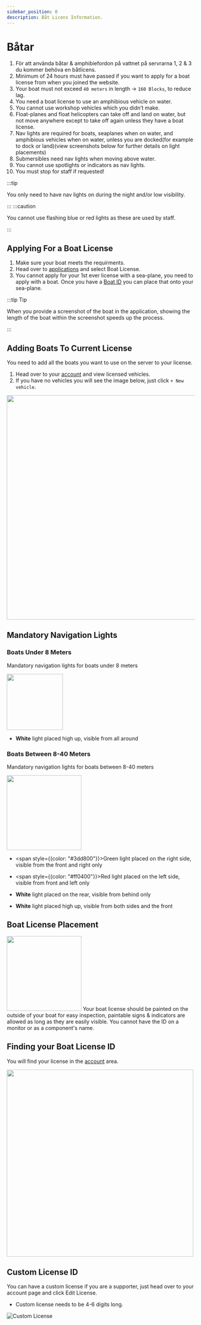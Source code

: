 ```yaml
---
sidebar_position: 0
description: Båt Licens Information.
---
```


# Båtar

1. För att använda båtar & amphibiefordon på vattnet på servrarna 1, 2 & 3 du kommer behöva en båtlicens.
2. Minimum of 24 hours must have passed if you want to apply for a boat license from when you joined the website.
3. Your boat must not exceed `40 meters` in length -> `160 Blocks`, to reduce lag.
4. You need a boat license to use an amphibious vehicle on water.
5. You cannot use workshop vehicles which you didn’t make.
6. Float-planes and float helicopters can take off and land on water, but not move anywhere except to take off again unless they have a boat license.
7. Nav lights are required for boats, seaplanes when on water, and amphibious vehicles when on water, unless you are docked(for example to dock or land)(view screenshots below for further details on light placements)
8. Submersibles need nav lights when moving above water.
9. You cannot use spotlights or indicators as nav lights.
10. You must stop for staff if requested!


:::tip

You only need to have nav lights on during the night and/or low visibility.

:::
:::caution

You cannot use flashing blue or red lights as these are used by staff.

:::

## Applying For a Boat License

1. Make sure your boat meets the requirments.
2. Head over to [applications](https://trickys.gg/applications/new) and select Boat License.
3. You cannot apply for your 1st ever license with a sea-plane, you need to apply with a boat. Once you have a [Boat ID](/stormworks/boats#boat-license-placement) you can place that onto your sea-plane.

:::tip Tip

When you provide a screenshot of the boat in the application, showing the length of the boat within the screenshot speeds up the process.

:::

## Adding Boats To Current License

You need to add all the boats you want to use on the server to your license.

1. Head over to your [account](https://trickys.gg/account) and view licensed vehicles.
2. If you have no vehicles you will see the image below, just click `+ New vehicle`.

<img src="/img/boats/boatsaddingtocurrentlicense.png" width="600px" />

## Mandatory Navigation Lights


### Boats Under 8 Meters

Mandatory navigation lights for boats under 8 meters

  <div class="flex-vcenter">
      <img src="/img/boats/tsboatnav2.png" width="150px" style={{margin: "0 32px"}} />
    <div>

- **White** light placed high up, visible from all around

</div>
</div>

### Boats Between 8-40 Meters
Mandatory navigation lights for boats between 8-40 meters

  <div class="flex-vcenter">
    <img src="/img/boats/tsboatnav1.png" width="200px"/>
    <div>

- <span style={{color: "#3dd800"}}>Green</span> light placed on the right side, visible from the front and right only
- <span style={{color: "#ff0400"}}>Red</span> light placed on the left side, visible from front and left only
- **White** light placed on the rear, visible from behind only
- **White** light placed high up, visible from both sides and the front


  </div>
  </div>

## Boat License Placement

  <div class="flex-vcenter">
    <img src="/img/boats/tsboatid1.png" width="200px"/>
    Your boat license should be painted on the outside of your boat for easy inspection, paintable signs & indicators are allowed as long as they are easily visible. You cannot have the ID on a monitor or as a component's name.
  </div>

## Finding your Boat License ID
You will find your license in the [account](https://trickys.gg/account) area.

<img src="/img/boats/tslicensesview.png" width="500" />

## Custom License ID

You can have a custom license if you are a supporter, just head over to your account page and click Edit License.

- Custom license needs to be 4-6 digits long.

![Custom License](/img/boats/tsblcustomlicense.png)